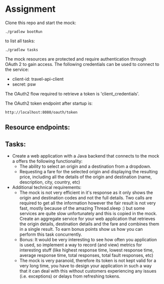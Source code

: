 Assignment
==============

Clone this repo and start the mock:

`./gradlew bootRun`

to list all tasks:

`./gradlew tasks`

The mock resources are protected and require authentication through OAuth 2 to gain access. The following credentials can be used to connect to the service:
 
- client-id: travel-api-client
- secret: psw
 
The OAuth2 flow required to retrieve a token is 'client_credentials'.
 
The OAuth2 token endpoint after startup is:
 
`http://localhost:8080/oauth/token`
 
Resource endpoints:
-------------------

 
 Tasks:
-------
- Create a web application with a Java backend that connects to the mock a offers the following functionality:
    - The ability to select an origin and a destination from a dropdown.
    - Requesting a fare for the selected origin and displaying the resulting price, including all the details of the origin and 
    destination (name, description, city, country, etc)
- Additional technical requirements:
    - The mock is not very efficient in it's response as it only shows the origin and destination codes and not the full details. 
    Two calls are required to get all the information however the fair result is not very fast, mostly because of the amazing 
    Thread.sleep :) but some services are quite slow unfortunately and this is copied in the mock. Create an aggregate service 
    for your web application that retrieves the origin details, destination details and the fare and combines them in a single result.
    To earn bonus points show us how you can perform this task concurrently.
    - Bonus: It would be very interesting to see how often you application is used, so implement a way to record (and view) metrics for 
    interesting stuff (like highest response time, lowest response time, average response time, total responses, total fault responses, etc)
    - The mock is very paranoid, therefore its token is not kept valid for a very long time, you have to design your application in such 
    a way that it can deal with this without customers experiencing any issues (i.e. exceptions) or delays from refreshing tokens.
